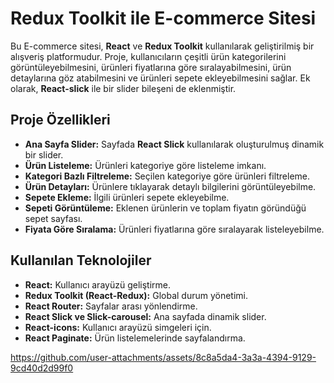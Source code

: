 #  Redux Toolkit ile E-commerce Sitesi

Bu E-commerce sitesi, **React** ve **Redux Toolkit** kullanılarak geliştirilmiş bir alışveriş platformudur. Proje, kullanıcıların çeşitli ürün kategorilerini görüntüleyebilmesini, ürünleri fiyatlarına göre sıralayabilmesini, ürün detaylarına göz atabilmesini ve ürünleri sepete ekleyebilmesini sağlar. Ek olarak, **React-slick** ile bir slider bileşeni de eklenmiştir.

## Proje Özellikleri

- **Ana Sayfa Slider:** Sayfada **React Slick** kullanılarak oluşturulmuş dinamik bir slider.
- **Ürün Listeleme:** Ürünleri kategoriye göre listeleme imkanı.
- **Kategori Bazlı Filtreleme:** Seçilen kategoriye göre ürünleri filtreleme.
- **Ürün Detayları:** Ürünlere tıklayarak detaylı bilgilerini görüntüleyebilme.
- **Sepete Ekleme:** İlgili ürünleri sepete ekleyebilme.
- **Sepeti Görüntüleme:** Eklenen ürünlerin ve toplam fiyatın göründüğü sepet sayfası.
- **Fiyata Göre Sıralama:** Ürünleri fiyatlarına göre sıralayarak listeleyebilme.

## Kullanılan Teknolojiler

- **React:** Kullanıcı arayüzü geliştirme.
- **Redux Toolkit (React-Redux):** Global durum yönetimi.
- **React Router:** Sayfalar arası yönlendirme.
- **React Slick ve Slick-carousel:** Ana sayfada dinamik slider.
- **React-icons:** Kullanıcı arayüzü simgeleri için.
- **React Paginate:** Ürün listelemelerinde sayfalandırma.


https://github.com/user-attachments/assets/8c8a5da4-3a3a-4394-9129-9cd40d2d99f0


